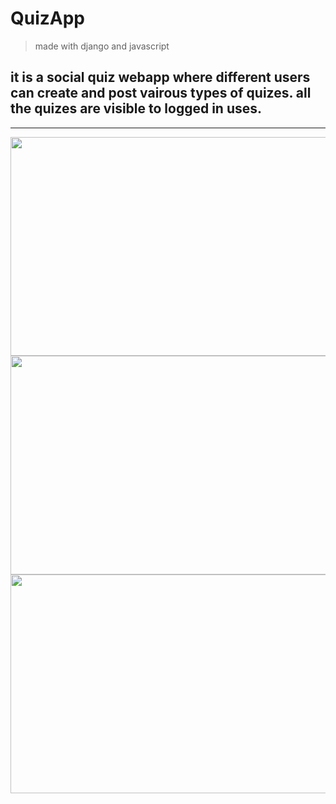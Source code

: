 
# QuizApp
> made with django and javascript
## it is a social quiz webapp where different users can create and post vairous types of quizes. all the quizes are visible to logged in uses.

---
<img src="https://user-images.githubusercontent.com/61342456/119229585-56927900-bb36-11eb-8713-4c68573bc273.png" height=350 width=550 />
<img src="https://user-images.githubusercontent.com/61342456/119229588-5befc380-bb36-11eb-8528-8cdfce8a6770.png" height=350 width=550 />
<img src="https://user-images.githubusercontent.com/61342456/119229865-737b7c00-bb37-11eb-96d3-35abe4db5e04.png" height=350 width=550 />
